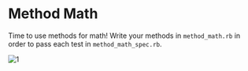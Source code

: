 # Method Math
Time to use methods for math! Write your methods in `method_math.rb` in order to pass each test in `method_math_spec.rb`.  

![1](http://i.imgur.com/RUZoy59.gif)